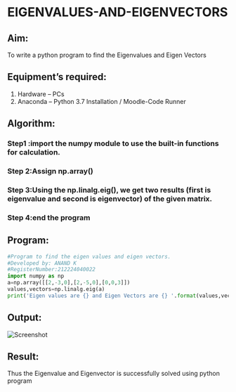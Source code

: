 # EIGENVALUES-AND-EIGENVECTORS
## Aim:
To write a python program to find the Eigenvalues and Eigen Vectors
## Equipment’s required:
1. 	Hardware – PCs
2. 	Anaconda – Python 3.7 Installation / Moodle-Code Runner
## Algorithm:
### Step1 :import the numpy module to use the built-in functions for calculation.
### Step 2:Assign np.array()
### Step 3:Using the np.linalg.eig(), we get two results (first is eigenvalue and second is eigenvector) of the given matrix.
### Step 4:end the program

## Program:
``` python
#Program to find the eigen values and eigen vectors.
#Developed by: ANAND K
#RegisterNumber:212224040022
import numpy as np
a=np.array([[2,-3,0],[2,-5,0],[0,0,3]])
values,vectors=np.linalg.eig(a)
print('Eigen values are {} and Eigen Vectors are {} '.format(values,vectors))
```

## Output:
![Screenshot](https://github.com/user-attachments/assets/8e7882ab-db40-4d84-9abd-b0350da4dc92)

## Result:
Thus the Eigenvalue and Eigenvector is successfully solved using python program
